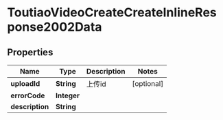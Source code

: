 # ToutiaoVideoCreateCreateInlineResponse2002Data

## Properties
Name | Type | Description | Notes
------------ | ------------- | ------------- | -------------
**uploadId** | **String** | 上传id |  [optional]
**errorCode** | **Integer** |  | 
**description** | **String** |  | 
